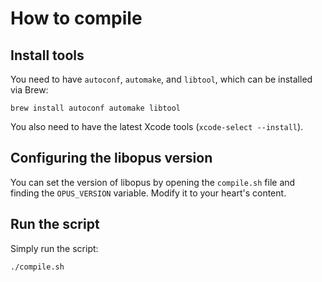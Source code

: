 # How to compile

## Install tools

You need to have `autoconf`, `automake`, and `libtool`, which can be installed via Brew:

```
brew install autoconf automake libtool
```

You also need to have the latest Xcode tools (`xcode-select --install`).

## Configuring the libopus version

You can set the version of libopus by opening the `compile.sh` file and finding the `OPUS_VERSION` variable. Modify it to your heart's content.

## Run the script

Simply run the script:

```
./compile.sh
```
